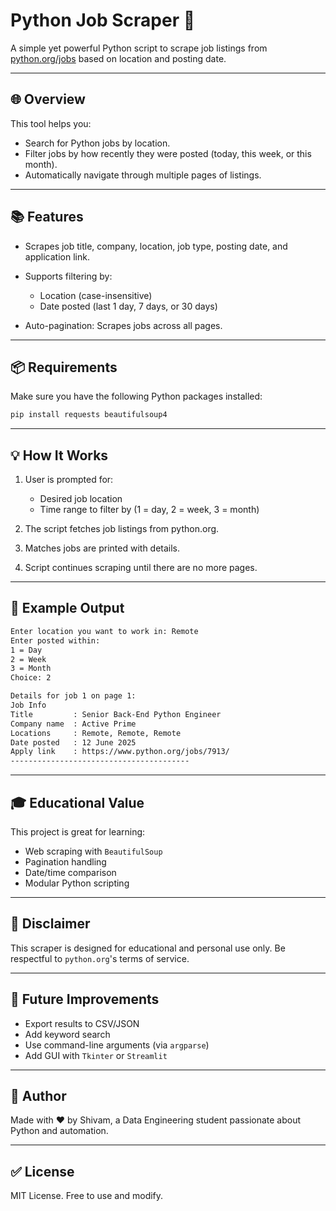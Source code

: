 # Python Job Scraper 🚀

A simple yet powerful Python script to scrape job listings from [python.org/jobs](https://www.python.org/jobs/) based on location and posting date.

---

## 🌐 Overview

This tool helps you:

* Search for Python jobs by location.
* Filter jobs by how recently they were posted (today, this week, or this month).
* Automatically navigate through multiple pages of listings.

---

## 📚 Features

* Scrapes job title, company, location, job type, posting date, and application link.
* Supports filtering by:

  * Location (case-insensitive)
  * Date posted (last 1 day, 7 days, or 30 days)
* Auto-pagination: Scrapes jobs across all pages.

---

## 📦 Requirements

Make sure you have the following Python packages installed:

```bash
pip install requests beautifulsoup4
```

---

## 💡 How It Works

1. User is prompted for:

   * Desired job location
   * Time range to filter by (1 = day, 2 = week, 3 = month)
2. The script fetches job listings from python.org.
3. Matches jobs are printed with details.
4. Script continues scraping until there are no more pages.

---

## 📝 Example Output

```bash
Enter location you want to work in: Remote
Enter posted within:
1 = Day
2 = Week
3 = Month
Choice: 2

Details for job 1 on page 1:
Job Info
Title         : Senior Back-End Python Engineer
Company name  : Active Prime
Locations     : Remote, Remote, Remote
Date posted   : 12 June 2025
Apply link    : https://www.python.org/jobs/7913/
----------------------------------------
```

---

## 🎓 Educational Value

This project is great for learning:

* Web scraping with `BeautifulSoup`
* Pagination handling
* Date/time comparison
* Modular Python scripting

---

## 🚫 Disclaimer

This scraper is designed for educational and personal use only. Be respectful to `python.org`'s terms of service.

---

## 🚀 Future Improvements

* Export results to CSV/JSON
* Add keyword search
* Use command-line arguments (via `argparse`)
* Add GUI with `Tkinter` or `Streamlit`

---

## 🌟 Author

Made with ❤️ by Shivam, a Data Engineering student passionate about Python and automation.

---

## ✅ License

MIT License. Free to use and modify.
